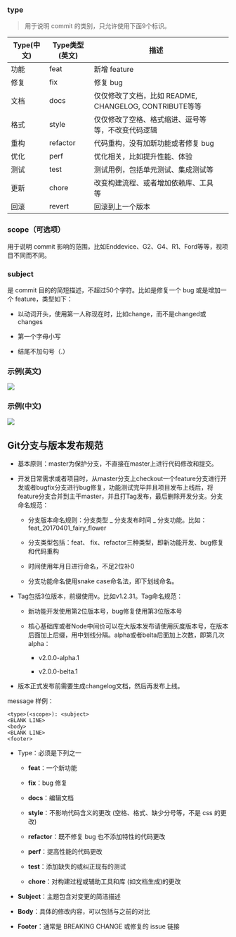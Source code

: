 ### type

> 用于说明 commit 的类别，只允许使用下面9个标识。


| Type(中文) | Type类型(英文) | 描述                                         |     |
| -------- | ---------- | ------------------------------------------ | --- |
| 功能       | feat       | 新增 feature                                 |     |
| 修复       | fix        | 修复 bug                                     |     |
| 文档       | docs       | 仅仅修改了文档，比如 README, CHANGELOG, CONTRIBUTE等等 |     |
| 格式       | style      | 仅仅修改了空格、格式缩进、逗号等等，不改变代码逻辑                  |     |
| 重构       | refactor   | 代码重构，没有加新功能或者修复 bug                        |     |
| 优化       | perf       | 优化相关，比如提升性能、体验                             |     |
| 测试       | test       | 测试用例，包括单元测试、集成测试等                          |     |
| 更新       | chore      | 改变构建流程、或者增加依赖库、工具等                         |     |
| 回滚       | revert     | 回滚到上一个版本                                   |     |


### scope（可选项）

用于说明 commit 影响的范围，比如Enddevice、G2、G4、R1、Ford等等，视项目不同而不同。

### subject

是 commit 目的的简短描述，不超过50个字符。比如是修复一个 bug 或是增加一个 feature，类型如下：

- 以动词开头，使用第一人称现在时，比如change，而不是changed或changes

- 第一个字母小写

- 结尾不加句号（.）

### 示例(英文)

![](https://gitee.com/hxc8/images5/raw/master/img/202407180000260.jpg)

### 示例(中文)

![](https://gitee.com/hxc8/images5/raw/master/img/202407180000244.jpg)

## Git分支与版本发布规范

- 基本原则：master为保护分支，不直接在master上进行代码修改和提交。

- 开发日常需求或者项目时，从master分支上checkout一个feature分支进行开发或者bugfix分支进行bug修复，功能测试完毕并且项目发布上线后，将feature分支合并到主干master，并且打Tag发布，最后删除开发分支。分支命名规范：

	- 分支版本命名规则：分支类型 _ 分支发布时间 _ 分支功能。比如：feat_20170401_fairy_flower

	- 分支类型包括：feat、 fix、refactor三种类型，即新功能开发、bug修复和代码重构

	- 时间使用年月日进行命名，不足2位补0

	- 分支功能命名使用snake case命名法，即下划线命名。

- Tag包括3位版本，前缀使用v。比如v1.2.31。Tag命名规范：

	- 新功能开发使用第2位版本号，bug修复使用第3位版本号

	- 核心基础库或者Node中间价可以在大版本发布请使用灰度版本号，在版本后面加上后缀，用中划线分隔。alpha或者belta后面加上次数，即第几次alpha：

		- v2.0.0-alpha.1

		- v2.0.0-belta.1

- 版本正式发布前需要生成changelog文档，然后再发布上线。

message 样例：

```text
<type>(<scope>): <subject>
<BLANK LINE>
<body>
<BLANK LINE>
<footer>
```

- Type：必须是下列之一

	- **feat**：一个新功能

	- **fix**：bug 修复

	- **docs**：编辑文档

	- **style**：不影响代码含义的更改 (空格、格式、缺少分号等，不是 css 的更改)

	- **refactor**：既不修复 bug 也不添加特性的代码更改

	- **perf**：提高性能的代码更改

	- **test**：添加缺失的或纠正现有的测试

	- **chore**：对构建过程或辅助工具和库 (如文档生成)的更改

- **Subject**：主题包含对变更的简洁描述

- **Body**：具体的修改内容，可以包括与之前的对比

- **Footer**：通常是 BREAKING CHANGE 或修复的 issue 链接